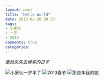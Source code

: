```yaml
---
layout: post
title: "Hello World"
date: 2013-02-28 09:30
tags:
- 小家伙
- 一岁
- 2013
comments: true
categories: 
---
```

*重拾失失去博客的日子* 

![小家伙一岁半了](http://i50.tinypic.com/21lmlxj.jpg)
![2013春节](http://i1320.photobucket.com/albums/u526/peterfei/6acbc97djw1e1sx6qtj90j_zps3cdae9d5.jpg)
![那些年我的她](http://i1320.photobucket.com/albums/u526/peterfei/psu_zpsda9949d5.jpg)

